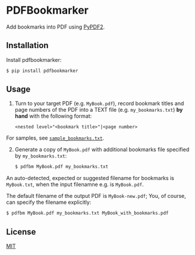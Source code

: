 # PDFBookmarker

Add bookmarks into PDF using [PyPDF2][1].


## Installation

Install pdfbookmarker:

```bash
$ pip install pdfbookmarker
```

## Usage

1)  Turn to your target PDF (e.g. `MyBook.pdf`), record bookmark titles and page
    numbers of the PDF into a TEXT file (e.g. `my_bookmarks.txt`) **by hand** 
    with the following format:

    ```
    <nested level>"<bookmark title>"|<page number>
    ```

For samples, see [`sample_bookmarks.txt`](./sample_bookmarks.txt).

2)  Generate a copy of `MyBook.pdf` with additional bookmarks file specified by
    `my_bookmarks.txt`:

    ```bash
    $ pdfbm MyBook.pdf my_bookmarks.txt
    ```

An auto-detected, expected or suggested filename for bookmarks is `MyBook.txt`,
when the input filenamne e.g. is `MyBook.pdf`.

The default filename of the output PDF is `MyBook-new.pdf`; You, of course, can
specify the filename explicitly:

```bash
$ pdfbm MyBook.pdf my_bookmarks.txt MyBook_with_bookmarks.pdf
```


## License

[MIT][2]


[1]: https://github.com/mstamy2/PyPDF2
[2]: http://opensource.org/licenses/MIT
